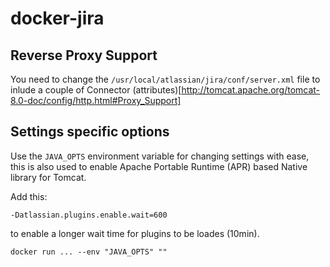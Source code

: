 docker-jira
===========

## Reverse Proxy Support

You need to change the `/usr/local/atlassian/jira/conf/server.xml` file to
inlude a couple of Connector (attributes)[http://tomcat.apache.org/tomcat-8.0-doc/config/http.html#Proxy_Support]

## Settings specific options

Use the `JAVA_OPTS` environment variable for changing settings with ease, this
is also used to enable Apache Portable Runtime (APR) based Native library for
Tomcat.

Add this:
```
-Datlassian.plugins.enable.wait=600
```

to enable a longer wait time for plugins to be loades (10min).



```
docker run ... --env "JAVA_OPTS" ""
```
